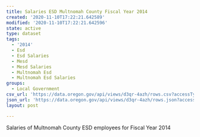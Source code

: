 ```yaml
---
title: Salaries ESD Multnomah County Fiscal Year 2014
created: '2020-11-10T17:22:21.642589'
modified: '2020-11-10T17:22:21.642596'
state: active
type: dataset
tags:
  - '2014'
  - Esd
  - Esd Salaries
  - Mesd
  - Mesd Salaries
  - Multnomah Esd
  - Multnomah Esd Salaries
groups:
  - Local Government
csv_url: 'https://data.oregon.gov/api/views/d3qr-4azh/rows.csv?accessType=DOWNLOAD'
json_url: 'https://data.oregon.gov/api/views/d3qr-4azh/rows.json?accessType=DOWNLOAD'
layout: post

---
```

Salaries of Multnomah County ESD employees for Fiscal Year 2014
